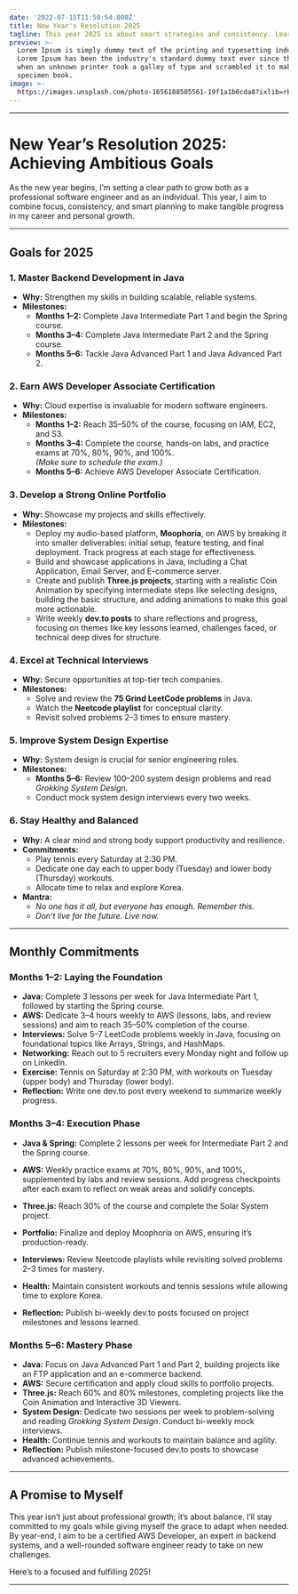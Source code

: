 ```yaml
---
date: '2022-07-15T11:50:54.000Z'
title: New Year's Resolution 2025
tagline: This year 2025 is about smart strategies and consistency. Learn to be present, and grateful. Say no to things and people to keep your priorities straight.
preview: >-
  Lorem Ipsum is simply dummy text of the printing and typesetting industry.
  Lorem Ipsum has been the industry's standard dummy text ever since the 1500s,
  when an unknown printer took a galley of type and scrambled it to make a type
  specimen book.
image: >-
  https://images.unsplash.com/photo-1656188505561-19f1a1b6cda8?ixlib=rb-1.2.1&ixid=MnwxMjA3fDB8MHxwaG90by1wYWdlfHx8fGVufDB8fHx8&auto=format&fit=crop&w=1632&q=80
---
```


---

# New Year’s Resolution 2025: Achieving Ambitious Goals

As the new year begins, I’m setting a clear path to grow both as a professional software engineer and as an individual. This year, I aim to combine focus, consistency, and smart planning to make tangible progress in my career and personal growth.

---

## Goals for 2025

### 1. Master Backend Development in Java

- **Why:** Strengthen my skills in building scalable, reliable systems.
- **Milestones:**
  - **Months 1–2:** Complete Java Intermediate Part 1 and begin the Spring course.
  - **Months 3–4:** Complete Java Intermediate Part 2 and the Spring course.
  - **Months 5–6:** Tackle Java Advanced Part 1 and Java Advanced Part 2.

### 2. Earn AWS Developer Associate Certification

- **Why:** Cloud expertise is invaluable for modern software engineers.
- **Milestones:**
  - **Months 1–2:** Reach 35–50% of the course, focusing on IAM, EC2, and S3.
  - **Months 3–4:** Complete the course, hands-on labs, and practice exams at 70%, 80%, 90%, and 100%.\
    *(Make sure to schedule the exam.)*
  - **Months 5–6:** Achieve AWS Developer Associate Certification.

### 3. Develop a Strong Online Portfolio

- **Why:** Showcase my projects and skills effectively.
- **Milestones:**
  - Deploy my audio-based platform, **Moophoria**, on AWS by breaking it into smaller deliverables: initial setup, feature testing, and final deployment. Track progress at each stage for effectiveness.
  - Build and showcase applications in Java, including a Chat Application, Email Server, and E-commerce server.
  - Create and publish **Three.js projects**, starting with a realistic Coin Animation by specifying intermediate steps like selecting designs, building the basic structure, and adding animations to make this goal more actionable.
  - Write weekly **dev.to posts** to share reflections and progress, focusing on themes like key lessons learned, challenges faced, or technical deep dives for structure.

### 4. Excel at Technical Interviews

- **Why:** Secure opportunities at top-tier tech companies.
- **Milestones:**
  - Solve and review the **75 Grind LeetCode problems** in Java.
  - Watch the **Neetcode playlist** for conceptual clarity.
  - Revisit solved problems 2–3 times to ensure mastery.

### 5. Improve System Design Expertise

- **Why:** System design is crucial for senior engineering roles.
- **Milestones:**
  - **Months 5–6:** Review 100–200 system design problems and read *Grokking System Design*.
  - Conduct mock system design interviews every two weeks.

### 6. Stay Healthy and Balanced

- **Why:** A clear mind and strong body support productivity and resilience.
- **Commitments:**
  - Play tennis every Saturday at 2:30 PM.
  - Dedicate one day each to upper body (Tuesday) and lower body (Thursday) workouts.
  - Allocate time to relax and explore Korea.
- **Mantra:**
  - *No one has it all, but everyone has enough. Remember this.*
  - *Don’t live for the future. Live now.*

---

## Monthly Commitments

### Months 1–2: Laying the Foundation

- **Java:** Complete 3 lessons per week for Java Intermediate Part 1, followed by starting the Spring course.
- **AWS:** Dedicate 3–4 hours weekly to AWS (lessons, labs, and review sessions) and aim to reach 35–50% completion of the course.
- **Interviews:** Solve 5–7 LeetCode problems weekly in Java, focusing on foundational topics like Arrays, Strings, and HashMaps.
- **Networking:** Reach out to 5 recruiters every Monday night and follow up on LinkedIn.
- **Exercise:** Tennis on Saturday at 2:30 PM, with workouts on Tuesday (upper body) and Thursday (lower body).
- **Reflection:** Write one dev.to post every weekend to summarize weekly progress.

### Months 3–4: Execution Phase

- **Java & Spring:** Complete 2 lessons per week for Intermediate Part 2 and the Spring course.

- **AWS:** Weekly practice exams at 70%, 80%, 90%, and 100%, supplemented by labs and review sessions. Add progress checkpoints after each exam to reflect on weak areas and solidify concepts.

- **Three.js:** Reach 30% of the course and complete the Solar System project.

- **Portfolio:** Finalize and deploy Moophoria on AWS, ensuring it’s production-ready.

- **Interviews:** Review Neetcode playlists while revisiting solved problems 2–3 times for mastery.

- **Health:** Maintain consistent workouts and tennis sessions while allowing time to explore Korea.

- **Reflection:** Publish bi-weekly dev.to posts focused on project milestones and lessons learned.

### Months 5–6: Mastery Phase

- **Java:** Focus on Java Advanced Part 1 and Part 2, building projects like an FTP application and an e-commerce backend.
- **AWS:** Secure certification and apply cloud skills to portfolio projects.
- **Three.js:** Reach 60% and 80% milestones, completing projects like the Coin Animation and Interactive 3D Viewers.
- **System Design:** Dedicate two sessions per week to problem-solving and reading *Grokking System Design*. Conduct bi-weekly mock interviews.
- **Health:** Continue tennis and workouts to maintain balance and agility.
- **Reflection:** Publish milestone-focused dev.to posts to showcase advanced achievements.

---

## A Promise to Myself

This year isn’t just about professional growth; it’s about balance. I’ll stay committed to my goals while giving myself the grace to adapt when needed. By year-end, I aim to be a certified AWS Developer, an expert in backend systems, and a well-rounded software engineer ready to take on new challenges.

Here’s to a focused and fulfilling 2025!

---

